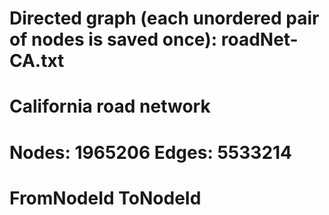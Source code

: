 # Directed graph (each unordered pair of nodes is saved once): roadNet-CA.txt 
# California road network
# Nodes: 1965206 Edges: 5533214
# FromNodeId	ToNodeId